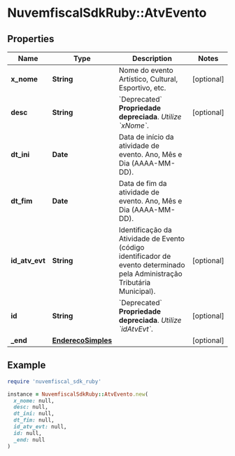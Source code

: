 # NuvemfiscalSdkRuby::AtvEvento

## Properties

| Name | Type | Description | Notes |
| ---- | ---- | ----------- | ----- |
| **x_nome** | **String** | Nome do evento Artístico, Cultural, Esportivo, etc. | [optional] |
| **desc** | **String** | &#x60;Deprecated&#x60;    **Propriedade depreciada**.    *Utilize &#x60;xNome&#x60;*. | [optional] |
| **dt_ini** | **Date** | Data de início da atividade de evento. Ano, Mês e Dia (AAAA-MM-DD). |  |
| **dt_fim** | **Date** | Data de fim da atividade de evento. Ano, Mês e Dia (AAAA-MM-DD). |  |
| **id_atv_evt** | **String** | Identificação da Atividade de Evento (código identificador de evento determinado pela Administração Tributária Municipal). | [optional] |
| **id** | **String** | &#x60;Deprecated&#x60;    **Propriedade depreciada**.    *Utilize &#x60;idAtvEvt&#x60;*. | [optional] |
| **_end** | [**EnderecoSimples**](EnderecoSimples.md) |  | [optional] |

## Example

```ruby
require 'nuvemfiscal_sdk_ruby'

instance = NuvemfiscalSdkRuby::AtvEvento.new(
  x_nome: null,
  desc: null,
  dt_ini: null,
  dt_fim: null,
  id_atv_evt: null,
  id: null,
  _end: null
)
```

